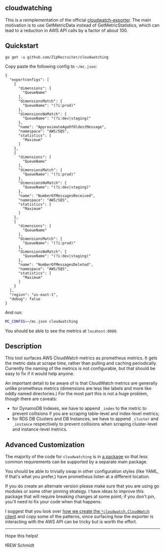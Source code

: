## cloudwatching

This is a reimplementation of the official
[cloudwatch-exporter](https://github.com/prometheus/cloudwatch_exporter).  The
main motivation is to use GetMetricData instead of GetMetricStatistics, which
can lead to a reduction in AWS API calls by a factor of about 100.

## Quickstart

```
go get -u github.com/ZipRecruiter/cloudwatching
```

Copy paste the following config to `~/mc.json`:

```
{
  "exportconfigs": [
    {
      "dimensions": [
        "QueueName"
      ],
      "dimensionsMatch": {
        "QueueName": "(?i:prod)"
      },
      "dimensionsNoMatch": {
        "QueueName": "(?i:dev|staging)"
      },
      "name": "ApproximateAgeOfOldestMessage",
      "namespace": "AWS/SQS",
      "statistics": [
        "Maximum"
      ]
    },
    {
      "dimensions": [
        "QueueName"
      ],
      "dimensionsMatch": {
        "QueueName": "(?i:prod)"
      },
      "dimensionsNoMatch": {
        "QueueName": "(?i:dev|staging)"
      },
      "name": "NumberOfMessagesReceived",
      "namespace": "AWS/SQS",
      "statistics": [
        "Maximum"
      ]
    },
    {
      "dimensions": [
        "QueueName"
      ],
      "dimensionsMatch": {
        "QueueName": "(?i:prod)"
      },
      "dimensionsNoMatch": {
        "QueueName": "(?i:dev|staging)"
      },
      "name": "NumberOfMessagesDeleted",
      "namespace": "AWS/SQS",
      "statistics": [
        "Maximum"
      ]
    }
  ],
  "region": "us-east-1",
  "debug": false
}
```

And run:

```bash
MC_CONFIG=~/mc.json cloudwatching
```

You should be able to see the metrics at `locahost:8080`.

## Description

This tool surfaces AWS CloudWatch metrics as prometheus metrics.  It gets the
metric data at scrape time, rather than pulling and caching periodically.
Currently the naming of the metrics is not configurable, but that should be easy
to fix if it would help anyone.

An important detail to be aware of is that CloudWatch metrics are generally
unlike prometheus metrics (dimensions are less like labels and more like oddly
named directories.)  For the most part this is not a huge problem, though there
are caveats:

* for DynamoDB Indexes, we have to append `_index` to the metric to prevent
  collisions if you are scraping table-level and index-level metrics;
* for RDS DB Clusters and DB Instances, we have to append `_cluster` and
  `_instance` respectively to prevent collisions when scraping cluster-level
  and instance-level metrics.

## Advanced Customization

The majority of the code for `cloudwatching` is in [a
package](https://godoc.org/github.com/ZipRecruiter/cloudwatching/pkg/exportcloudwatch)
so that less common requirements can be supported by a separate main package.

You should be able to trivially swap in other configuration styles (like YAML,
if that's what you prefer,) have prometheus listen at a different location.

If you do create an alternate version please make sure that you are using go
modules or some other pinning strategy.  I have ideas to improve this package
that will require breaking changes at some point; if you don't pin, you'll need
to fix your code when that happens.

I suggest that you look over [how we create the `*cloudwatch.CloudWatch`
client](https://github.com/ZipRecruiter/cloudwatching/blob/master/deps.go)
and copy some of the patterns, since surfacing how the exporter is interacting
with the AWS API can be tricky but is worth the effort.

---

Hope this helps!

fREW Schmidt
